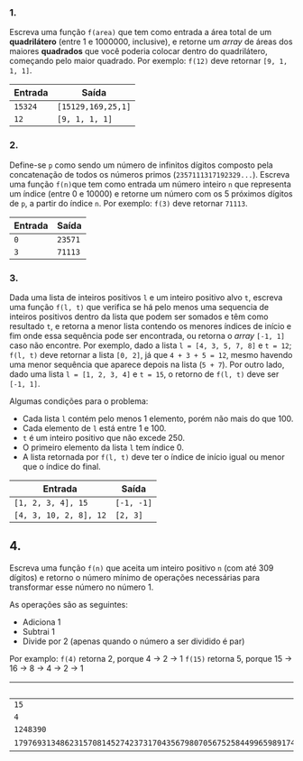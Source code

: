 ### 1.
Escreva uma função `f(area)` que tem como entrada a área total de um **quadrilátero** (entre 1 e 1000000, inclusive), e retorne um _array_ de áreas dos maiores **quadrados** que você poderia colocar dentro do quadrilátero, começando pelo maior quadrado.
Por exemplo: `f(12)` deve retornar `[9, 1, 1, 1]`.

|Entrada|Saída|
|--|--|
| `15324` | `[15129,169,25,1]` |
| `12` | `[9, 1, 1, 1]` |

### 2.
Define-se `p` como sendo um número de infinitos dígitos composto pela concatenação de todos os números primos (`2357111317192329...`).
Escreva uma função `f(n)`que tem como entrada um número inteiro `n` que representa um índice (entre 0 e 10000) e retorne um número com os 5 próximos dígitos de `p`, a partir do índice `n`.
Por exemplo: `f(3)` deve retornar `71113`.

|Entrada|Saída|
|--|--|
| `0` | `23571` |
| `3` | `71113` |

### 3.
Dada uma lista de inteiros positivos `l` e um inteiro positivo alvo `t`, escreva uma função `f(l, t)` que verifica se há pelo menos uma sequencia de inteiros positivos dentro da lista que podem ser somados e têm como resultado `t`, e retorna a menor lista contendo os menores índices de início e fim onde essa sequência pode ser encontrada, ou retorna o _array_ `[-1, 1]` caso não encontre.
Por exemplo, dado a lista `l = [4, 3, 5, 7, 8]` e `t = 12`; `f(l, t)` deve retornar a lista `[0, 2]`, já que `4 + 3 + 5 = 12`, mesmo havendo uma menor sequência que aparece depois na lista (`5 + 7`). Por outro lado, dado uma lista `l = [1, 2, 3, 4]` e `t = 15`, o retorno de `f(l, t)` deve ser `[-1, 1]`.

Algumas condições para o problema:
- Cada lista `l` contém pelo menos 1 elemento, porém não mais do que 100.
- Cada elemento de `l` está entre 1 e 100.
- `t` é um inteiro positivo que não excede 250.
- O primeiro elemento da lista `l` tem índice 0.
- A lista retornada por `f(l, t)` deve ter o índice de início igual ou menor que o índice do final.

|Entrada|Saída|
|--|--|
| `[1, 2, 3, 4], 15` | `[-1, -1]` |
| `[4, 3, 10, 2, 8], 12` | `[2, 3]` |

## 4.

Escreva uma função `f(n)` que aceita um inteiro positivo `n` (com até 309 dígitos) e retorno o número mínimo de operações necessárias para transformar esse número no número 1.

As operações são as seguintes:

- Adiciona 1
- Subtrai 1
- Divide por 2 (apenas quando o número a ser dividido é par)

Por examplo:
`f(4)` retorna 2, porque 4 -> 2 -> 1
`f(15)` retorna 5, porque 15 -> 16 -> 8 -> 4 -> 2 -> 1

|Entrada|Saída|
|--|--|
| `15` | `5` |
| `4` | `2` |
| `1248390` | `27`|
| `179769313486231570814527423731704356798070567525844996598917476803157260780028538760589558632766878171540458953514382464234321326889464182768467546703537516986049910576551282076245490090389328944075868508455133942304583236903222948165808559332123348274797826204144723168738177180919299881250404026184124858368` | 1025 |